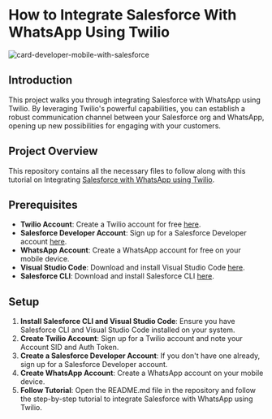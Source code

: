 # How to Integrate Salesforce With WhatsApp Using Twilio

![card-developer-mobile-with-salesforce](https://github.com/dibia27/SalesforceTwilio/assets/129342380/10e5f0c8-7772-476a-a45a-ada2ba228813)

## Introduction
This project walks you through integrating Salesforce with WhatsApp using Twilio. By leveraging Twilio's powerful capabilities, you can establish a robust communication channel between your Salesforce org and WhatsApp, opening up new possibilities for engaging with your customers.

## Project Overview
This repository contains all the necessary files to follow along with this tutorial on Integrating [Salesforce with WhatsApp using Twilio](https://www.twilio.com/en-us/blog/how-to-integrate-salesforce-with-whatsapp-using-twilio).


## Prerequisites

- **Twilio Account**: Create a Twilio account for free [here](https://www.twilio.com/try-twilio).
- **Salesforce Developer Account**: Sign up for a Salesforce Developer account [here](https://developer.salesforce.com/signup).
- **WhatsApp Account**: Create a WhatsApp account for free on your mobile device.
- **Visual Studio Code**: Download and install Visual Studio Code [here](https://code.visualstudio.com/Download).
- **Salesforce CLI**: Download and install Salesforce CLI [here](https://developer.salesforce.com/tools/sfdxcli).

## Setup

1. **Install Salesforce CLI and Visual Studio Code**: Ensure you have Salesforce CLI and Visual Studio Code installed on your system.
2. **Create Twilio Account**: Sign up for a Twilio account and note your Account SID and Auth Token.
3. **Create a Salesforce Developer Account**: If you don't have one already, sign up for a Salesforce Developer account.
4. **Create WhatsApp Account**: Create a WhatsApp account on your mobile device.
5. **Follow Tutorial**: Open the README.md file in the repository and follow the step-by-step tutorial to integrate Salesforce with WhatsApp using Twilio.

